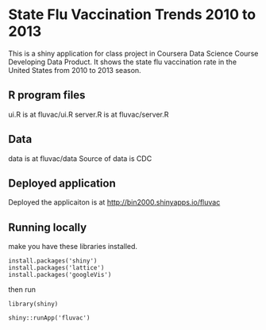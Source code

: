 # State Flu Vaccination Trends 2010 to 2013

This is a shiny application for class project in Coursera Data Science Course Developing Data Product.
It shows the state flu vaccination rate in the United States from 2010 to 2013 season.

## R program files

ui.R is at fluvac/ui.R
server.R is at fluvac/server.R

## Data
data is at fluvac/data
Source of data is CDC

## Deployed application
Deployed the applicaiton is at http://bin2000.shinyapps.io/fluvac

## Running locally

make you have these libraries installed. 

```
install.packages('shiny')
install.packages('lattice')
install.packages('googleVis')
```

then run

```
library(shiny)

shiny::runApp('fluvac')

```
